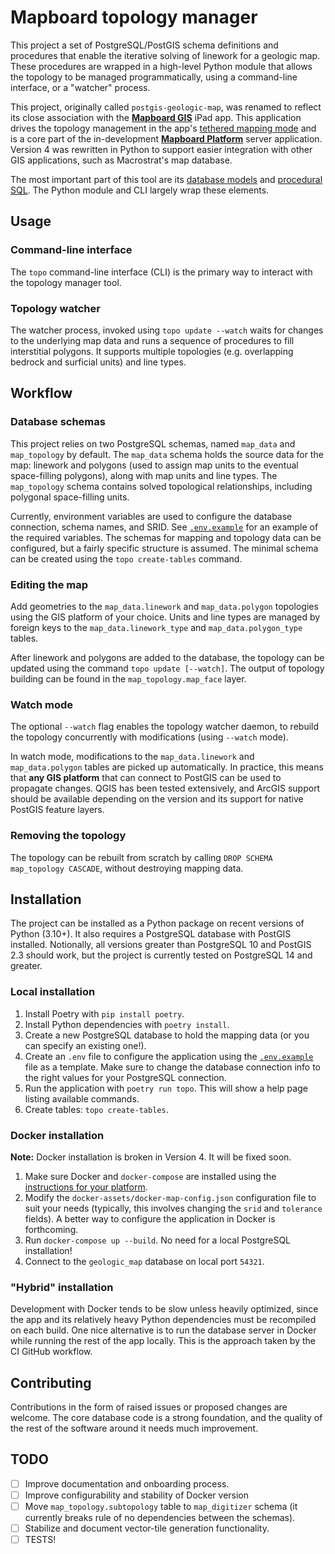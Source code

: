 # Mapboard topology manager

This project a set of PostgreSQL/PostGIS schema definitions and procedures that
enable the iterative solving of linework for a geologic map. These procedures
are wrapped in a high-level Python module that allows the topology to be managed
programmatically, using a command-line interface, or a "watcher" process.

This project, originally called `postgis-geologic-map`, was renamed to reflect
its close association with the [**Mapboard GIS**](https://mapboard-gis.app) iPad
app. This application drives the topology management in the app's
[tethered mapping mode](https://mapboard-gis.app/docs/tethered-mode) and is a
core part of the in-development
[**Mapboard Platform**](https://github.com/Mapboard/Mapboard-Platform) server
application. Version 4 was rewritten in Python to support easier integration
with other GIS applications, such as Macrostrat's map database.

The most important part of this tool are its
[database models](mapboard/topology_manager/fixtures/) and
[procedural SQL](mapboard/topology_manager/procedures/). The Python module and
CLI largely wrap these elements.

## Usage

### Command-line interface

The `topo` command-line interface (CLI) is the primary way to interact with the
topology manager tool.

### Topology watcher

The watcher process, invoked using `topo update --watch` waits for changes to
the underlying map data and runs a sequence of procedures to fill interstitial
polygons. It supports multiple topologies (e.g. overlapping bedrock and
surficial units) and line types.

## Workflow

### Database schemas

This project relies on two PostgreSQL schemas, named `map_data` and
`map_topology` by default. The `map_data` schema holds the source data for the
map: linework and polygons (used to assign map units to the eventual
space-filling polygons), along with map units and line types. The `map_topology`
schema contains solved topological relationships, including polygonal
space-filling units.

Currently, environment variables are used to configure the database connection,
schema names, and SRID. See [`.env.example`](.env.example) for an example of the
required variables. The schemas for mapping and topology data can be configured,
but a fairly specific structure is assumed. The minimal schema can be created
using the `topo create-tables` command.

### Editing the map

Add geometries to the `map_data.linework` and `map_data.polygon` topologies
using the GIS platform of your choice. Units and line types are managed by
foreign keys to the `map_data.linework_type` and `map_data.polygon_type` tables.

After linework and polygons are added to the database, the topology can be
updated using the command `topo update [--watch]`. The output of topology
building can be found in the `map_topology.map_face` layer.

### Watch mode

The optional `--watch` flag enables the topology watcher daemon, to rebuild the
topology concurrently with modifications (using `--watch` mode).

In watch mode, modifications to the `map_data.linework` and `map_data.polygon`
tables are picked up automatically. In practice, this means that **any GIS
platform** that can connect to PostGIS can be used to propagate changes. QGIS
has been tested extensively, and ArcGIS support should be available depending on
the version and its support for native PostGIS feature layers.

### Removing the topology

The topology can be rebuilt from scratch by calling
`DROP SCHEMA map_topology CASCADE`, without destroying mapping data.

## Installation

The project can be installed as a Python package on recent versions of Python
(3.10+). It also requires a PostgreSQL database with PostGIS installed.
Notionally, all versions greater than PostgreSQL 10 and PostGIS 2.3 should work,
but the project is currently tested on PostgreSQL 14 and greater.

### Local installation

1. Install Poetry with `pip install poetry`.
2. Install Python dependencies with `poetry install`.
3. Create a new PostgreSQL database to hold the mapping data (or you can specify
   an existing one!).
4. Create an `.env` file to configure the application using the
   [`.env.example`](.env.example) file as a template. Make sure to change the
   database connection info to the right values for your PostgreSQL connection.
5. Run the application with `poetry run topo`. This will show a help page
   listing available commands.
6. Create tables: `topo create-tables`.
<!-- 7. Optionally, create demo units and topologies:
   `geologic-map create-demo-units`. -->

### Docker installation

**Note:** Docker installation is broken in Version 4. It will be fixed soon.

1. Make sure Docker and `docker-compose` are installed using the
   [instructions for your platform](https://docs.docker.com/install/).
2. Modify the `docker-assets/docker-map-config.json` configuration file to suit
   your needs (typically, this involves changing the `srid` and `tolerance`
   fields). A better way to configure the application in Docker is forthcoming.
3. Run `docker-compose up --build`. No need for a local PostgreSQL installation!
4. Connect to the `geologic_map` database on local port `54321`.

### "Hybrid" installation

Development with Docker tends to be slow unless heavily optimized, since the app
and its relatively heavy Python dependencies must be recompiled on each build.
One nice alternative is to run the database server in Docker while running the
rest of the app locally. This is the approach taken by the CI GitHub workflow.

## Contributing

Contributions in the form of raised issues or proposed changes are welcome. The
core database code is a strong foundation, and the quality of the rest of the
software around it needs much improvement.

## TODO

- [ ] Improve documentation and onboarding process.
- [ ] Improve configurability and stability of Docker version
- [ ] Move `map_topology.subtopology` table to `map_digitizer` schema (it
      currently breaks rule of no dependencies between the schemas).
- [ ] Stabilize and document vector-tile generation functionality.
- [ ] TESTS!
